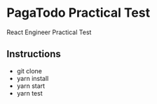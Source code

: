 # PagaTodo Practical Test

React Engineer Practical Test

## Instructions

- git clone
- yarn install
- yarn start
- yarn test
